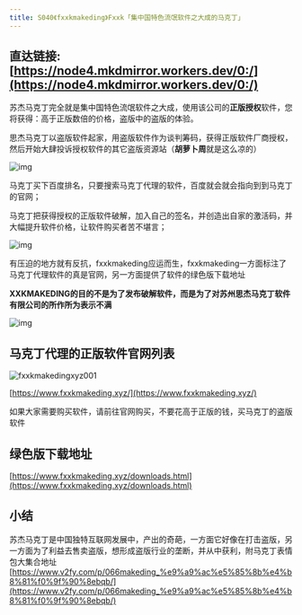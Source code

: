 ```yaml
---
title: S040《fxxkmakeding》Fxxk「集中国特色流氓软件之大成的马克丁」
---
```


## 直达链接: [https://node4.mkdmirror.workers.dev/0:/](https://node4.mkdmirror.workers.dev/0:/)



苏杰马克丁完全就是集中国特色流氓软件之大成，使用该公司的**正版授权**软件，您将获得：高于正版数倍的价格，盗版中的盗版的体验。



思杰马克丁以盗版软件起家，用盗版软件作为谈判筹码，获得正版软件厂商授权，然后开始大肆投诉授权软件的其它盗版资源站（**胡萝卜周**就是这么凉的）

![img](https://www.v2fy.com/asset/0i/OnlineToolsBook/OnlineToolsBookMD/S040-fxxkmakeding.assets/000000066.jpg)

马克丁买下百度排名，只要搜索马克丁代理的软件，百度就会就会指向到到马克丁的官网；

马克丁把获得授权的正版软件破解，加入自己的签名，并创造出自家的激活码，并大幅提升软件价格，让软件购买者苦不堪言；

![img](https://www.v2fy.com/asset/0i/OnlineToolsBook/OnlineToolsBookMD/S040-fxxkmakeding.assets/1.jpg)

有压迫的地方就有反抗，fxxkmakeding应运而生，fxxkmakeding一方面标注了马克丁代理软件的真是官网，另一方面提供了软件的绿色版下载地址

**XXKMAKEDING的目的不是为了发布破解软件，而是为了对苏州思杰马克丁软件有限公司的所作所为表示不满**



![img](https://www.v2fy.com/asset/0i/OnlineToolsBook/OnlineToolsBookMD/S040-fxxkmakeding.assets/10.jpg)

## 马克丁代理的正版软件官网列表

![fxxkmakedingxyz001](https://www.v2fy.com/asset/0i/OnlineToolsBook/OnlineToolsBookMD/S040-fxxkmakeding.assets/fxxkmakedingxyz001.png)

[https://www.fxxkmakeding.xyz/](https://www.fxxkmakeding.xyz/)

如果大家需要购买软件，请前往官网购买，不要花高于正版的钱，买马克丁的盗版软件



## 绿色版下载地址

[https://www.fxxkmakeding.xyz/downloads.html](https://www.fxxkmakeding.xyz/downloads.html)

## 小结

苏杰马克丁是中国独特互联网发展中，产出的奇葩，一方面它好像在打击盗版，另一方面为了利益去售卖盗版，想形成盗版行业的垄断，并从中获利，附马克丁表情包大集合地址[https://www.v2fy.com/p/066makeding_%e9%a9%ac%e5%85%8b%e4%b8%81%f0%9f%90%8ebqb/](https://www.v2fy.com/p/066makeding_%e9%a9%ac%e5%85%8b%e4%b8%81%f0%9f%90%8ebqb/)

